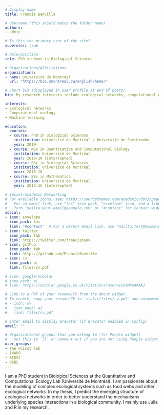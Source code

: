 ```yaml
---
# Display name
title: Francis Banville

# Username (this should match the folder name)
authors:
- admin

# Is this the primary user of the site?
superuser: true

# Role/position
role: PhD student in Biological Sciences

# Organizations/Affiliations
organizations:
- name: Université de Montréal
  url: "https://bio.umontreal.ca/english/home/"

# Short bio (displayed in user profile at end of posts)
bio: My research interests include ecological networks, computational ecology, and machine learning

interests:
- Ecological networks
- Computational ecology
- Machine learning

education:
  courses:
  - course: PhD in Biological Sciences
    institution: Université de Montréal / Université de Sherbrooke
    year: 2019-
  - course: MSc in Quantitative and Computational Biology
    institution: Université de Montréal
    year: 2018-19 (interrupted)
  - course: BSc in Biological Sciences
    institution: Université de Montréal
    year: 2016-18
  - course: BSc in Mathematics
    institution: Université de Montréal
    year: 2013-15 (interrupted)

# Social/Academic Networking
# For available icons, see: https://sourcethemes.com/academic/docs/page-builder/#icons
#   For an email link, use "fas" icon pack, "envelope" icon, and a link in the
#   form "mailto:your-email@example.com" or "#contact" for contact widget.
social:
- icon: envelope
  icon_pack: fas
  link: '#contact'  # For a direct email link, use "mailto:test@example.org".
- icon: twitter
  icon_pack: fab
  link: https://twitter.com/francisbanv
- icon: github
  icon_pack: fab
  link: https://github.com/FrancisBanville
- icon: cv
  icon_pack: ai
  link: files/cv.pdf

# icon: google-scholar
# icon_pack: ai
# link: https://scholar.google.co.uk/citations?user=sIwtMXoAAAAJ

# Link to a PDF of your resume/CV from the About widget.
# To enable, copy your resume/CV to `static/files/cv.pdf` and uncomment the lines below.
# - icon: cv
#   icon_pack: ai
#   link: files/cv.pdf

# Enter email to display Gravatar (if Gravatar enabled in Config)
email: ""

# Organizational groups that you belong to (for People widget)
#   Set this to `[]` or comment out if you are not using People widget.
user_groups:
- The Poisot lab
- IVADO
- BIOS2
- QCBS
---
```


I am a PhD student in Biological Sciences at the Quantitative and Computational Ecology Lab (Université de Montréal). I am passionate about the modeling of complex ecological systems such as food webs and other ecological networks. In my thesis, I predict the emerging structure of ecological networks in order to better understand the mechanisms underlying species interactions in a biological community. I mainly use Julia and R in my research.
